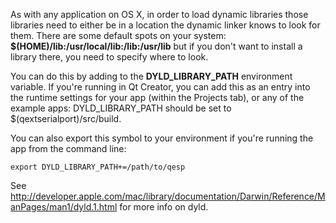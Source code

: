 As with any application on OS X, in order to load dynamic libraries those libraries need to either be in a location the dynamic linker knows to look for them.  There are some default spots on your system: **$(HOME)/lib:/usr/local/lib:/lib:/usr/lib** but if you don't want to install a library there, you need to specify where to look.

You can do this by adding to the **DYLD\_LIBRARY\_PATH** environment variable.  If you're running in Qt Creator, you can add this as an entry into the runtime settings for your app (within the Projects tab), or any of the example apps: DYLD\_LIBRARY\_PATH should be set to $(qextserialport)/src/build.

You can also export this symbol to your environment if you're running the app from the command line:
```
export DYLD_LIBRARY_PATH+=/path/to/qesp
```

See http://developer.apple.com/mac/library/documentation/Darwin/Reference/ManPages/man1/dyld.1.html for more info on dyld.